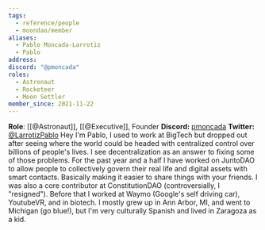 ```yaml
---
tags:
  - reference/people
  - moondao/member
aliases:
  - Pablo Moncada-Larrotiz
  - Pablo
address: 
discord: "@pmoncada"
roles:
  - Astronaut
  - Rocketeer
  - Moon Settler
member_since: 2021-11-22
---
```

**Role**: [[@Astronaut]], [[@Executive]], Founder
**Discord:** [pmoncada](https://discord.com/users/494739213137346561)
**Twitter:** [@LarrotizPablo](https://twitter.com/LarrotizPablo)
Hey I'm Pablo, I used to work at BigTech but dropped out after seeing where the world could be headed with centralized control over billions of people's lives. I see decentralization as an answer to fixing some of those problems. For the past year and a half I have worked on JuntoDAO to allow people to collectively govern their real life and digital assets with smart contacts. Basically making it easier to share things with your friends. I was also a core contributor at ConstitutionDAO (controversially, I "resigned"). Before that I worked at Waymo (Google's self driving car), YoutubeVR, and in biotech. I mostly grew up in Ann Arbor, MI, and went to Michigan (go blue!), but I'm very culturally Spanish and lived in Zaragoza as a kid.

